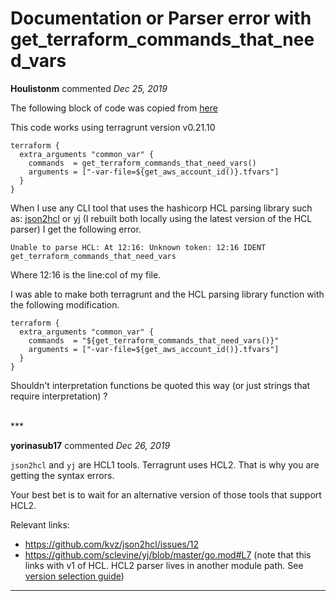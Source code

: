 # Documentation or Parser error with get_terraform_commands_that_need_vars

**Houlistonm** commented *Dec 25, 2019*

The following block of code was copied from [here](https://terragrunt.gruntwork.io/docs/features/built-in-functions/#get_terraform_commands_that_need_vars)

This code works using terragrunt version v0.21.10

```hcl
terraform {
  extra_arguments "common_var" {
    commands  = get_terraform_commands_that_need_vars()
    arguments = ["-var-file=${get_aws_account_id()}.tfvars"]
  }
}
```

When I use any CLI tool that uses the hashicorp HCL parsing library such as:
[json2hcl](https://github.com/kvz/json2hcl) or [yj](https://github.com/sclevine/yj)  (I rebuilt both locally using the latest version of the HCL parser)
I get the following error.
```
Unable to parse HCL: At 12:16: Unknown token: 12:16 IDENT get_terraform_commands_that_need_vars
```
Where 12:16 is the line:col of my file.

I was able to make both terragrunt and the HCL parsing library function with the following modification.
```hcl
terraform {
  extra_arguments "common_var" {
    commands  = "${get_terraform_commands_that_need_vars()}"
    arguments = ["-var-file=${get_aws_account_id()}.tfvars"]
  }
}
```

Shouldn't interpretation functions be quoted this way (or just strings that require interpretation) ?
 
<br />
***


**yorinasub17** commented *Dec 26, 2019*

`json2hcl` and `yj` are HCL1 tools. Terragrunt uses HCL2. That is why you are getting the syntax errors.

Your best bet is to wait for an alternative version of those tools that support HCL2.

Relevant links:

- https://github.com/kvz/json2hcl/issues/12
- https://github.com/sclevine/yj/blob/master/go.mod#L7 (note that this links with v1 of HCL. HCL2 parser lives in another module path. See [version selection guide](https://github.com/hashicorp/hcl/wiki/Version-Selection))
***

